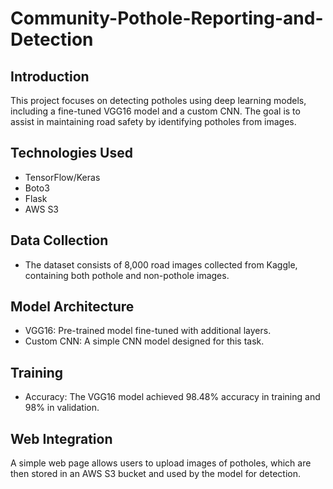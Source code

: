 # Community-Pothole-Reporting-and-Detection

## Introduction
This project focuses on detecting potholes using deep learning models, including a fine-tuned VGG16 model and a custom CNN. The goal is to assist in maintaining road safety by identifying potholes from images.

## Technologies Used
- TensorFlow/Keras
- Boto3
- Flask
- AWS S3
  
## Data Collection
- The dataset consists of 8,000 road images collected from Kaggle, containing both pothole and non-pothole images.

## Model Architecture
- VGG16: Pre-trained model fine-tuned with additional layers.
- Custom CNN: A simple CNN model designed for this task.

## Training
- Accuracy: The VGG16 model achieved 98.48% accuracy in training and 98% in validation.
  
## Web Integration
A simple web page allows users to upload images of potholes, which are then stored in an AWS S3 bucket and used by the model for detection.
